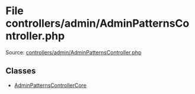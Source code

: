 File controllers/admin/AdminPatternsController.php
=========

Source: [controllers/admin/AdminPatternsController.php](https://github.com/PrestaShop/PrestaShop/blob/1.6.0.7/controllers/admin/AdminPatternsController.php)


Classes
-------

* [AdminPatternsControllerCore](class.AdminPatternsControllerCore.md)


